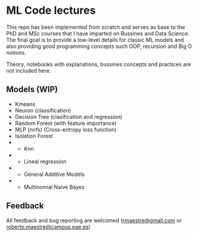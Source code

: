 # ML Code lectures

This repo has been implemented from scratch and serves as base to the PhD and MSc courses that I have imparted on Bussines and Data Science. The final goal is to provide a low-level details for classic ML models and also providing good programming concepts such OOP, recursion and Big O notions. 

Theory, notebooks with explanations, bussines concepts and practices are not included here.

## Models (WIP)

* Kmeans
* Neuron (classification)
* Decision Tree (clasification and regression)
* Random Forest (with feature importance)
* MLP (nnfs) (Cross-entropy loss function)
* Isolation Forest
* - Knn
* - Lineal regression
* - General Additive Models
* - Multinomial Naive Bayes 

## Feedback

All feedback and bug reporting are welcomed (rmaestre@gmail.com or roberto.maestre@campus.eae.es)